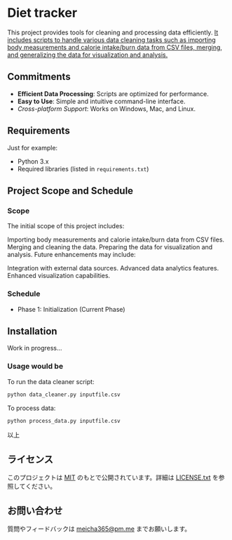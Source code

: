 

# Diet tracker
This project provides tools for cleaning and processing data efficiently. <ins>It includes scripts to handle various data cleaning tasks such as importing body measurements and calorie intake/burn data from CSV files, merging, and generalizing the data for visualization and analysis.</ins>

## Commitments

- **Efficient Data Processing**: Scripts are optimized for performance.
- **Easy to Use**: Simple and intuitive command-line interface.
- _Cross-platform Support_: Works on Windows, Mac, and Linux.

## Requirements

Just for example:
- Python 3.x
- Required libraries (listed in `requirements.txt`)

## Project Scope and Schedule
### Scope
The initial scope of this project includes:

Importing body measurements and calorie intake/burn data from CSV files.
Merging and cleaning the data.
Preparing the data for visualization and analysis.
Future enhancements may include:

Integration with external data sources.
Advanced data analytics features.
Enhanced visualization capabilities.

### Schedule

* Phase 1: Initialization (Current Phase)

## Installation

Work in progress...

### Usage would be

To run the data cleaner script:
```bash
python data_cleaner.py inputfile.csv

```

To process data:
```bash
python process_data.py inputfile.csv
```

以上

## ライセンス

このプロジェクトは [MIT](https://opensource.org/licenses/MIT) のもとで公開されています。詳細は [LICENSE.txt](/doc/LICENSE.txt) を参照してください。

## お問い合わせ

質問やフィードバックは [meicha365@pm.me](meicha365@pm.me) までお願いします。